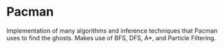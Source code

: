 # Pacman
Implementation of many algorithms and inference techniques that Pacman uses to find the ghosts. Makes use of BFS, DFS, A*,
and Particle Filtering. 

